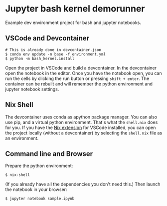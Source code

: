 # Jupyter bash kernel demorunner

Example dev environment project for bash and jupyter notebooks.

## VSCode and Devcontainer

```
# This is already done in devcontainer.json
$ conda env update -n base -f environment.yml
$ python -m bash_kernel.install
```

Open the project in VSCode and build a devcontainer. In the devcontainer open the notebook in the editor. Once you have the notebook open, you can run the cells by clicking the run button or pressing `shift + enter`. The container can be rebuilt and will remember the python environment and jupyter notebook settings.

## Nix Shell

The devcontainer uses conda as apython package manager. You can also use pip, and a virtual python environment. That's what the `shell.nix` does for you. If you have the [Nix extension](https://marketplace.visualstudio.com/items?itemName=bbenoist.Nix) for VSCode installed, you can open the project locally (without a devcontainer) by selecting the `shell.nix` file as an environment.

## Command line and Browser

Prepare the python environment:

```
$ nix-shell
```

(If you already have all the dependencies you don't need this.) Then launch the notebook in your browser:

```
$ jupyter notebook sample.ipynb
```

